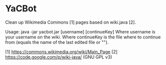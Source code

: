 YaCBot
========

Clean up Wikimedia Commons [1] pages based on wiki.java [2].

Usage: java -jar yacbot.jar [username] [continueKey]
Where username is your username on the wiki.
Where continueKey is the file where to continue from (equals the name of the last edited file or "").

[1] https://commons.wikimedia.org/wiki/Main_Page
[2] https://code.google.com/p/wiki-java/ (GNU GPL v3)
